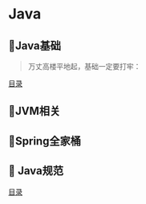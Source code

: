 # Java

## 🧱Java基础

> 万丈高楼平地起，基础一定要打牢：

[目录](JavaSE/_sidebar.md ":include")

## 🥡JVM相关

## 🍃Spring全家桶

## 📖 Java规范

[目录](specification/_sidebar.md ":include")
